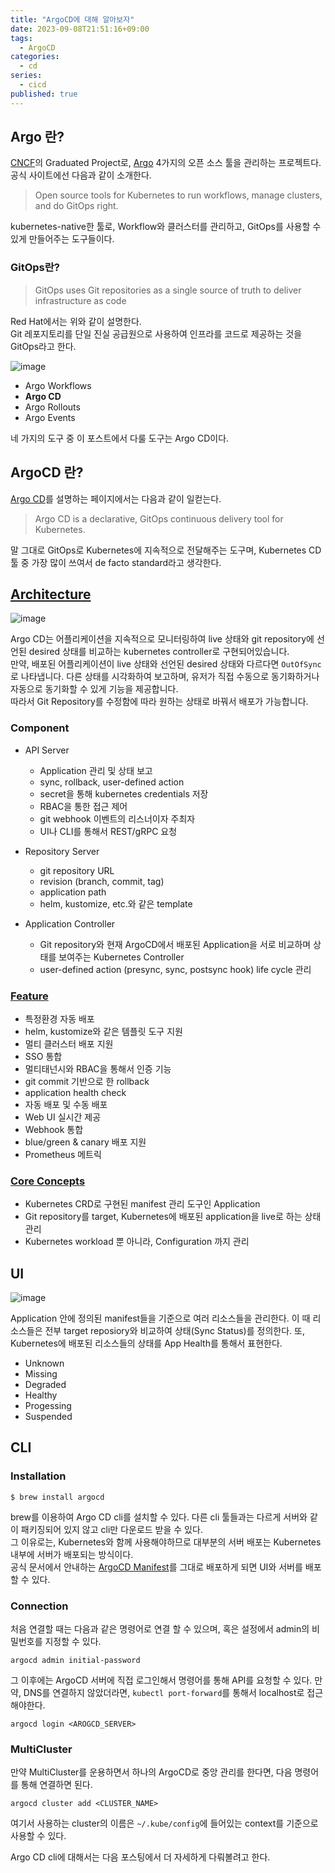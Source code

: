```yaml
---
title: "ArgoCD에 대해 알아보자"
date: 2023-09-08T21:51:16+09:00
tags:
  - ArgoCD
categories:
  - cd
series:
  - cicd
published: true
---
```


## Argo 란?

[CNCF](https://www.cncf.io/projects/argo/)의 Graduated Project로, [Argo](https://argoproj.github.io/) 4가지의 오픈 소스 툴을 관리하는 프로젝트다.
공식 사이트에선 다음과 같이 소개한다.

> Open source tools for Kubernetes to run workflows, manage clusters, and do GitOps right.

kubernetes-native한 툴로, Workflow와 클러스터를 관리하고, GitOps를 사용할 수 있게 만들어주는 도구들이다. 

### GitOps란?

> GitOps uses Git repositories as a single source of truth to deliver infrastructure as code

Red Hat에서는 위와 같이 설명한다.  
Git 레포지토리를 단일 진실 공급원으로 사용하여 인프라를 코드로 제공하는 것을 GitOps라고 한다.

![image](https://github.com/lee20h/blog/assets/59367782/6fab1e2e-f33e-4545-adb3-de464edcfdb4)

- Argo Workflows
- **Argo CD**
- Argo Rollouts
- Argo Events

네 가지의 도구 중 이 포스트에서 다룰 도구는 Argo CD이다. 

## ArgoCD 란?

[Argo CD](https://argo-cd.readthedocs.io/en/stable/)를 설명하는 페이지에서는 다음과 같이 일컫는다.

> Argo CD is a declarative, GitOps continuous delivery tool for Kubernetes.

말 그대로 GitOps로 Kubernetes에 지속적으로 전달해주는 도구며, Kubernetes CD 툴 중 가장 많이 쓰여서 de facto standard라고 생각한다.

## [Architecture](https://argo-cd.readthedocs.io/en/stable/#features)

![image](https://github.com/lee20h/blog/assets/59367782/b8640f63-1e7f-4d4f-b3ff-5404acad7a45)

Argo CD는 어플리케이션을 지속적으로 모니터링하여 live 상태와 git repository에 선언된 desired 상태를 비교하는 kubernetes controller로 구현되어있습니다.  
만약, 배포된 어플리케이션이 live 상태와 선언된 desired 상태와 다르다면 `OutOfSync`로 나타냅니다. 다른 상태를 시각화하여 보고하며, 유저가 직접 수동으로 동기화하거나 자동으로 동기화할 수 있게 기능을 제공합니다.  
따라서 Git Repository를 수정함에 따라 원하는 상태로 바꿔서 배포가 가능합니다.

### Component

- API Server
  - Application 관리 및 상태 보고
  - sync, rollback, user-defined action
  - secret을 통해 kubernetes credentials 저장
  - RBAC을 통한 접근 제어
  - git webhook 이벤트의 리스너이자 주최자
  - UI나 CLI를 통해서 REST/gRPC 요청

- Repository Server
  - git repository URL
  - revision (branch, commit, tag)
  - application path
  - helm, kustomize, etc.와 같은 template

- Application Controller
  - Git repository와 현재 ArgoCD에서 배포된 Application을 서로 비교하며 상태를 보여주는 Kubernetes Controller
  - user-defined action (presync, sync, postsync hook) life cycle 관리

### [Feature](https://argo-cd.readthedocs.io/en/stable/#features)

- 특정환경 자동 배포
- helm, kustomize와 같은 템플릿 도구 지원
- 멀티 클러스터 배포 지원
- SSO 통합
- 멀티태넌시와 RBAC을 통해서 인증 기능
- git commit 기반으로 한 rollback
- application health check
- 자동 배포 및 수동 배포
- Web UI 실시간 제공
- Webhook 통합
- blue/green & canary 배포 지원
- Prometheus 메트릭

### [Core Concepts](https://argo-cd.readthedocs.io/en/stable/core_concepts/)

- Kubernetes CRD로 구현된 manifest 관리 도구인 Application
- Git repository를 target, Kubernetes에 배포된 application을 live로 하는 상태 관리
- Kubernetes workload 뿐 아니라, Configuration 까지 관리

## UI

![image](https://github.com/lee20h/blog/assets/59367782/1a4e9f41-cd07-475a-bd96-8f24574ee8f6)

Application 안에 정의된 manifest들을 기준으로 여러 리소스들을 관리한다. 이 때 리소스들은 전부 target reposiory와 비교하여 상태(Sync Status)를 정의한다.
또, Kubernetes에 배포된 리소스들의 상태를 App Health를 통해서 표현한다. 

- Unknown
- Missing
- Degraded
- Healthy
- Progessing
- Suspended

## CLI

### Installation

```shell
$ brew install argocd
```

brew를 이용하여 Argo CD cli를 설치할 수 있다. 다른 cli 툴들과는 다르게 서버와 같이 패키징되어 있지 않고 cli만 다운로드 받을 수 있다.  
그 이유로는, Kubernetes와 함께 사용해야하므로 대부분의 서버 배포는 Kubernetes 내부에 서버가 배포되는 방식이다.  
공식 문서에서 안내하는 [ArgoCD Manifest](https://raw.githubusercontent.com/argoproj/argo-cd/stable/manifests/core-install.yaml)를 그대로 배포하게 되면 UI와 서버를 배포할 수 있다.

### Connection

처음 연결할 때는 다음과 같은 명령어로 연결 할 수 있으며, 혹은 설정에서 admin의 비밀번호를 지정할 수 있다.

```shell
argocd admin initial-password
```

그 이후에는 ArgoCD 서버에 직접 로그인해서 명령어를 통해 API를 요청할 수 있다. 만약, DNS를 연결하지 않았더라면, `kubectl port-forward`를 통해서 localhost로 접근해야한다.

```shell
argocd login <AROGCD_SERVER>
```

### MultiCluster

만약 MultiCluster를 운용하면서 하나의 ArgoCD로 중앙 관리를 한다면, 다음 명령어를 통해 연결하면 된다.

```shell
argocd cluster add <CLUSTER_NAME>
```

여기서 사용하는 cluster의 이름은 `~/.kube/config`에 들어있는 context를 기준으로 사용할 수 있다.


Argo CD cli에 대해서는 다음 포스팅에서 더 자세하게 다뤄볼려고 한다.